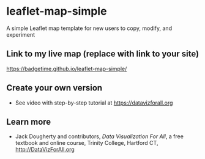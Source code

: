# leaflet-map-simple
A simple Leaflet map template for new users to copy, modify, and experiment

## Link to my live map (replace with link to your site)

https://badgetime.github.io/leaflet-map-simple/

## Create your own version
- See video with step-by-step tutorial at https://datavizforall.org

## Learn more
- Jack Dougherty and contributors, *Data Visualization For All*, a free textbook and online course, Trinity College, Hartford CT, http://DataVizForAll.org
